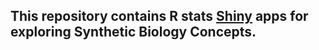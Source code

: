 This repository contains R stats [Shiny](http://www.rstudio.com/shiny/) apps for exploring Synthetic Biology Concepts.
-----------------------
